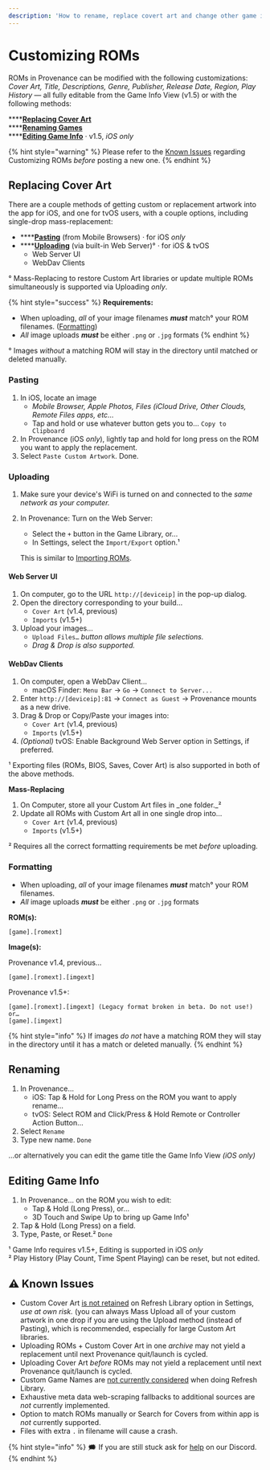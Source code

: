 ```yaml
---
description: 'How to rename, replace covert art and change other game info…'
---
```


# Customizing ROMs

ROMs in Provenance can be modified with the following customizations: _Cover Art, Title, Descriptions, Genre, Publisher, Release Date, Region, Play History_ — all fully editable from the Game Info View \(v1.5\) or with the following methods:

\*\*\*\*[**Replacing Cover Art**](customizing-roms.md#replacing-cover-art)  
****[**Renaming Games**  
](customizing-roms.md#renaming)\*\*\*\*[**Editing Game Info**](customizing-roms.md#editing-game-info) · v1.5, _iOS only_ 

{% hint style="warning" %}
Please refer to the [Known Issues](customizing-roms.md#known-issues) regarding Customizing ROMs _before_ posting a new one. 
{% endhint %}

## Replacing Cover Art

There are a couple methods of getting custom or replacement artwork into the app for iOS, and one for tvOS users, with a couple options, including single-drop mass-replacement:

* \*\*\*\*[**Pasting**](customizing-roms.md#pasting) \(from Mobile Browsers\) · for iOS _only_
* \*\*\*\*[**Uploading**](customizing-roms.md#uploading) \(via built-in Web Server\)° · for iOS & tvOS
  * Web Server UI 
  * WebDav Clients

° Mass-Replacing to restore Custom Art libraries or update multiple ROMs simultaneously is supported via Uploading _only_.

{% hint style="success" %}
**Requirements:**

* When uploading, _all_ of your image filenames _**must**_ match° your ROM filenames. \([Formatting](customizing-roms.md#images-left-behind2)\)
* _All_ image uploads _**must**_ be either `.png` or `.jpg` formats
{% endhint %}

° Images _without_ a matching ROM will stay in the directory until matched or deleted manually.  


### Pasting

1. In iOS, locate an image 
   * _Mobile Browser, Apple Photos, Files \(iCloud Drive, Other Clouds, Remote Files apps, etc…_
   * Tap and hold or use whatever button gets you to… `Copy to Clipboard`
2. In Provenance \(iOS _only_\), lightly tap and hold for long press on the ROM you want to apply the replacement.
3. Select `Paste Custom Artwork`. Done.

### Uploading

1. Make sure your device's WiFi is turned on and connected to the _same network as your computer._
2. In Provenance: Turn on the Web Server:
   * Select the `+` button in the Game Library, or…
   * In Settings, select the `Import/Export` option.¹

   This is similar to [Importing ROMs](https://github.com/Provenance-Emu/Provenance/wiki/Importing-ROMs).  


#### Web Server UI <a id="exporting-footnote"></a>

1. On computer, go to the URL `http://[deviceip]` in the pop-up dialog.
2. Open the directory corresponding to your build…
   * `Cover Art` \(v1.4, previous\)
   * `Imports` \(v1.5+\)
3. Upload your images…
   * `Upload Files…` _button allows multiple file selections._
   * _Drag & Drop is also supported._

#### WebDav Clients

1. On computer, open a WebDav Client…
   * macOS Finder: `Menu Bar` → `Go` → `Connect to Server...`
2. Enter `http://[deviceip]:81` → `Connect as Guest` → Provenance mounts as a new drive.
3. Drag & Drop or Copy/Paste your images into:
   * `Cover Art` \(v1.4, previous\)
   * `Imports` \(v1.5+\)
4. _\(Optional\)_ tvOS: Enable Background Web Server option in Settings, if preferred.

¹ Exporting files \(ROMs, BIOS, Saves, Cover Art\) is also supported in both of the above methods.  


**Mass-Replacing**

1. On Computer, store all your Custom Art files in _one folder._²
2. Update all ROMs with Custom Art all in one single drop into…
   * `Cover Art` \(v1.4, previous\)
   * `Imports` \(v1.5+\)

² Requires all the correct formatting requirements be met _before_ uploading.  


### Formatting

* When uploading, _all_ of your image filenames _**must**_ match° your ROM filenames.
* _All_ image uploads _**must**_ be either `.png` or `.jpg` formats

**ROM\(s\):**

```text
[game].[romext]
```

**Image\(s\):**  
  
Provenance v1.4, previous…

```text
[game].[romext].[imgext]
```

Provenance v1.5+:

```text
[game].[romext].[imgext] (Legacy format broken in beta. Do not use!)
or…
[game].[imgext]
```

{% hint style="info" %}
If images _do not_ have a matching ROM they will stay in the directory until it has a match or deleted manually.
{% endhint %}



## Renaming

1. In Provenance…
   * iOS: Tap & Hold for Long Press on the ROM you want to apply rename…
   * tvOS: Select ROM and Click/Press & Hold Remote or Controller Action Button…
2. Select `Rename` 
3. Type new name. `Done`

…or alternatively you can edit the game title the Game Info View _\(iOS only\)_  
   


## Editing Game Info

1. In Provenance… on the ROM you wish to edit: 
   * Tap & Hold \(Long Press\), or… 
   * 3D Touch and Swipe Up to bring up Game Info¹
2. Tap & Hold \(Long Press\) on a field.
3. Type, Paste, or Reset.² `Done`

¹ Game Info requires v1.5+, Editing is supported in iOS _only_  
² Play History \(Play Count, Time Spent Playing\) can be reset, but not edited.  
   


## **⚠️ Known Issues**

* Custom Cover Art [is not retained](https://github.com/jasarien/Provenance/issues/730) on Refresh Library option in Settings, _use at own risk._ \(you can always Mass Upload all of your custom artwork in one drop if you are using the Upload method \(instead of Pasting\), which is recommended, especially for large Custom Art libraries.
* Uploading ROMs + Custom Cover Art in one _archive_ may not yield a replacement until next Provenance quit/launch is cycled.
* Uploading Cover Art _before_ ROMs may not yield a replacement until next Provenance quit/launch is cycled.
* Custom Game Names are [not currently considered](https://github.com/jasarien/Provenance/issues/514) when doing Refresh Library.
* Exhaustive meta data web-scraping fallbacks to additional sources are _not_ currently implemented.
* Option to match ROMs manually or Search for Covers from within app is _not_ currently supported.
* Files with extra `.` in filename will cause a crash.



{% hint style="info" %}
🗯 If you are still stuck ask for [help](https://discord.gg/NhzgrXh) on our Discord.
{% endhint %}

